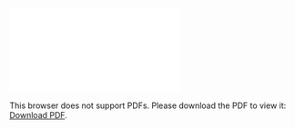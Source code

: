 <object data="christ-in-song/CIS1908pdfs/281.pdf" type="application/pdf" width="100%" height="1024px">
    <embed src="christ-in-song/CIS1908pdfs/281.pdf">
        <p>This browser does not support PDFs. Please download the PDF to view it: <a href="christ-in-song/CIS1908pdfs/281.pdf">Download PDF</a>.</p>
    </embed>
</object>
